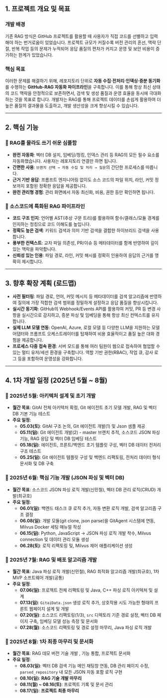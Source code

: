 

## 1. 프로젝트 개요 및 목표

### 개발 배경
기존 RAG 방식은 GitHub 프로젝트를 활용할 때 사용자가 직접 코드를 선별하고 입력해야 하는 번거로움이 있었습니다. 프로젝트 규모가 커질수록 버전 관리의 혼선, 맥락 단절, 반복 작업 등의 문제가 누적되어 응답 품질의 편차가 커지고 운영 및 보안 비용이 증가하는 한계가 있었습니다.

### 핵심 목표
이러한 문제를 해결하기 위해, 레포지토리 단위로 **자동 수집·전처리·인덱싱·증분 동기화**를 수행하는 **GitHub-RAG 자동화 파이프라인**을 구축합니다. 이를 통해 항상 최신 상태의 코드 맥락을 안정적으로 보존하면서, 검색 및 생성 품질과 운영 효율을 동시에 극대화하는 것을 목표로 합니다. 개발자는 RAG를 통해 프로젝트 데이터를 손쉽게 활용하여 더 높은 품질의 결과물을 도출하고, 개발 생산성을 크게 향상시킬 수 있습니다.

---

## 2. 핵심 기능

### 🔹 RAG를 몰라도 쓰기 쉬운 심플함
- **완전 자동화**: 벡터 DB 설치, 임베딩/청킹, 인덱스 관리 등 RAG의 모든 필수 요소를 자동화했습니다. 사용자는 레포지토리 연결만 하면 됩니다.
- **간편한 사용**: `브랜치 선택 → 자동 수집 및 처리 → 질문`의 간단한 프로세스를 따릅니다.
- **근거 기반 응답**: 프롬프트 엔지니어링 없이도 소스 코드의 파일 위치, 라인, 커밋 정보까지 포함된 정확한 응답을 제공합니다.
- **완전 관리형 경험**: 관리 화면에서 자동 최신화, 비용, 권한 등만 확인하면 됩니다.

### 🔹 소스코드에 특화된 RAG 파이프라인
- **코드 구조 인지**: 언어별 AST(추상 구문 트리)를 활용하여 함수/클래스/모듈 경계를 인지하는 청킹으로 코드 이해도를 높입니다.
- **정확도 높은 검색**: 키워드 검색과 의미 기반 검색을 결합한 하이브리드 검색을 사용합니다.
- **풍부한 컨텍스트**: 교차 파일 의존성, PR/이슈 등 메타데이터를 함께 반영하여 깊이 있는 맥락을 파악합니다.
- **신뢰성 있는 인용**: 파일 경로, 라인, 커밋 해시를 정확히 인용하여 응답의 근거를 명확히 제시합니다.

---

## 3. 향후 확장 계획 (로드맵)

- **사전 필터링**: 파일 경로, 언어, 커밋 메시지 등 메타데이터를 검색 알고리즘에 반영하여 질의에 가장 적합한 검색 범위를 정밀하게 설정하고 응답 품질을 향상시킵니다.
- **실시간 동기화**: GitHub의 Webhook/Events API를 활용하여 커밋, PR 등 변경 사항을 실시간으로 감지하고, 증분 파싱 및 임베딩을 통해 항상 최신 컨텍스트를 유지합니다.
- **실제 LLM 모델 연동**: OpenAI, Azure, 로컬 모델 등 다양한 LLM을 지원하는 모델 어댑터와 프롬프트 오케스트레이터를 탑재하여 비용 효율적이고 품질 높은 대화 경험을 제공합니다.
- **프로세스 다중 접속 환경**: 서버 모드를 통해 여러 팀원이 웹으로 접속하여 협업할 수 있는 멀티 유저/세션 환경을 구축합니다. 역할 기반 권한(RBAC), 작업 큐, 감사 로그 등을 포함하여 운영성을 강화합니다.

---

## 4. 1차 개발 일정 (2025년 5월 ~ 8월)

### **📅 2025년 5월: 아키텍처 설계 및 초기 개발**
- **월간 목표**: GitAI 전체 아키텍처 확정, Git 에이전트 초기 모델 개발, RAG 및 벡터 DB 기본 기능 테스트
- **주요 일정**:
    - **05.03(토)**: GitAI 구조 논의, Git 에이전트 개발(1) 및 Json 샘플 제공
    - **05.11(일)**: Git 에이전트 개발(2) - master 브랜치 추적, 소스코드 JSON 파싱 기능, RAG 응답 및 벡터 DB 임베딩 테스트
    - **05.18(일)**: 에이전트, 프론트/백엔드 초기 템플릿 구성, 벡터 DB 데이터 전처리 구조 테스트
    - **05.25(일)**: Git 에이전트 템플릿 구성 및 백엔드 리팩토링, 전처리 데이터 형식 문서화 및 DB 구축

### **📅 2025년 6월: 핵심 기능 개발 (JSON 파싱 및 벡터 DB)**
- **월간 목표**: 소스코드 JSON 파싱 로직 개발(신민철), 벡터 DB 관리 로직(CRUD) 개발(최규호)
- **주요 일정**:
    - **06.01(일)**: 백엔드 태스크 큐 로직 추가, 자동 변환 로직 개발, 검색 알고리즘 구조 결정
    - **06.08(일)**: 개발 모듈(git clone, json parse)을 GitAgent 시스템에 연동, Milvus Docker 세팅 매뉴얼 작성
    - **06.15(일)**: Python, JavaScript → JSON 파싱 로직 개발 착수, Milvus connection 및 데이터 관리 모듈 생성
    - **06.28(토)**: 로직 리팩토링 및, Milvus 제어 애플리케이션 생성

### **📅 2025년 7월: RAG 및 배포 알고리즘 개발**
- **월간 목표**: Java 파싱 로직 개발(신민철), RAG 최적화 알고리즘 개발(최규호), 1차 MVP 소프트웨어 개발(공통)
- **주요 일정**:
    - **07.06(일)**: 프로젝트 전체 리팩토링 및 Java, C++ 파싱 로직 아키텍처 및 설계
    - **07.13(일)**: `GitaiData.json` 생성 로직 추가, 상호작용 시도 가능한 형태의 프론트 웹페이지 설계 및 개발
    - **07.20(일)**: 소스코드 리팩토링(1/3), `src` 디렉토리 기준 경로 설정, 벡터 DB 페이지 구축, 임베딩 모델 성능 측정 및 문서화
    - **07.28(월)**: 소스코드 리팩토링 및 경로 설정 마무리, Java 파싱 로직 개발

### **📅 2025년 8월: 1차 최종 마무리 및 문서화**
- **월간 목표**: RAG 데모 버전 기술 개발 , 기능 통합, 프로젝트 문서화
- **주요 일정**:
    - **08.03(일)**: 벡터 DB 검색 기능 메인 채팅창 연동, DB 관리 페이지 수정, `parsed_repository` 내 모든 JSON 자동 포함 로직 구현
    - **08.10(일)**: **RAG 기술 개발 마무리**
    - **08.11(월) ~ 08.16(토)**: 프로젝트 기록 및 문서 관리
    - **08.17(일)**: **프로젝트 최종 마무리**